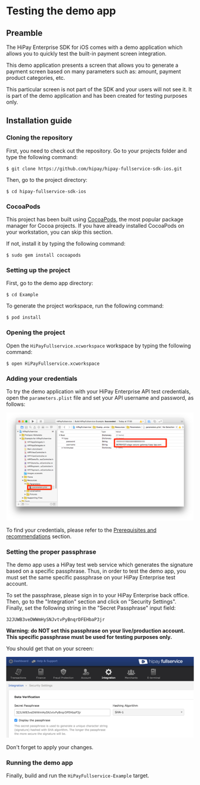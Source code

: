 # Testing the demo app

## Preamble

The HiPay Enterprise SDK for iOS comes with a demo application which allows you to quickly test the built-in payment screen integration.

This demo application presents a screen that allows you to generate a payment screen based on many parameters such as: amount, payment product categories, etc.

This particular screen is not part of the SDK and your users will not see it. It is part of the demo application and has been created for testing purposes only.

## Installation guide

### Cloning the repository

First, you need to check out the repository. Go to your projects folder and type the following command:

	$ git clone https://github.com/hipay/hipay-fullservice-sdk-ios.git

Then, go to the project directory:

	$ cd hipay-fullservice-sdk-ios

### CocoaPods

This project has been built using [CocoaPods][cocoapods], the most popular package manager for Cocoa projects. If you have already installed CocoaPods on your workstation, you can skip this section.

If not, install it by typing the following command:

	$ sudo gem install cocoapods

### Setting up the project

First, go to the demo app directory:

	$ cd Example

To generate the project workspace, run the following command:

	$ pod install

### Opening the project

Open the `HiPayFullservice.xcworkspace` workspace by typing the following command:

	$ open HiPayFullservice.xcworkspace

### Adding your credentials

To try the demo application with your HiPay Enterprise API test credentials, open the `parameters.plist` file and set your API username and password, as follows:

![Setting API credentials for the demo app](images/credentials.png)

To find your credentials, please refer to the [Prerequisites and recommendations](#prerequisites-and-recommendations) section.

### Setting the proper passphrase

The demo app uses a HiPay test web service which generates the signature based on a specific passphrase. Thus, in order to test the demo app, you must set the same specific passphrase on your HiPay Enterprise test account.

To set the passphrase, please sign in to your HiPay Enterprise back office. Then, go to the "Integration" section and click on "Security Settings". Finally, set the following string in the "Secret Passphrase" input field: 

	32JUWB3veDWWmHySNJvtvPyBnqrDFEHbaP3jr

**Warning: do NOT set this passphrase on your live/production account. This specific passphrase must be used for testing purposes only.**

You should get that on your screen:

![](images/passphrase.png)

Don't forget to apply your changes.  

### Running the demo app

Finally, build and run the `HiPayFullservice-Example` target.

[repo]: https://github.com/hipay/hipay-fullservice-sdk-ios
[cocoapods]: https://cocoapods.org/
